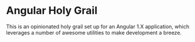 # Angular Holy Grail

This is an opinionated holy grail set up for an Angular 1.X application, which
leverages a number of awesome utilities to make development a breeze.
